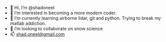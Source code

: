 - 👋 Hi, I’m @shadoneel
- 👀 I’m interested in becoming a more modern coder.
- 🌱 I’m currently learning airborne lidar, git and python.  Trying to break my matlab addiction.
- 💞️ I’m looking to collaborate on snow science
- 📫 shad.oneel@gmail.com

<!---
shadoneel/shadoneel is a ✨ special ✨ repository because its `README.md` (this file) appears on your GitHub profile.
You can click the Preview link to take a look at your changes.
--->
